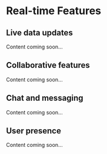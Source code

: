 # Real-time Features

## Live data updates

Content coming soon...

## Collaborative features

Content coming soon...

## Chat and messaging

Content coming soon...

## User presence

Content coming soon...